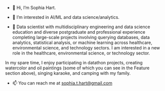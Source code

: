 - 👋 Hi, I’m Sophia Hart.

- 👀 I’m interested in AI/ML and data science/analytics.

- 🌱 Data scientist with multidisciplinary engineering and data science education and diverse postgraduate and professional experience completing large-scale projects involving querying databases, data analytics, statistical analysis, or machine learning across healthcare, environmental science, and technology sectors. I am interested in a new role in the healthcare, environmental science, or technology sector.

In my spare time, I enjoy participating in datathon projects, creating watercolor and oil paintings (some of which you can see in the Feature section above), singing karaoke, and camping with my family.

- 📫 You can reach me at sophia.t.hart@gmail.com

<!---
SophiaTangHart/SophiaTangHart is a ✨ special ✨ repository because its `README.md` (this file) appears on your GitHub profile.
You can click the Preview link to take a look at your changes.
--->
